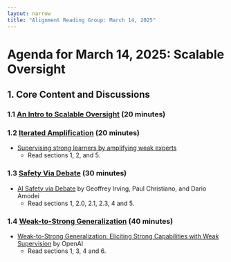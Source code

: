 ```yaml
---
layout: narrow
title: "Alignment Reading Group: March 14, 2025"
---
```

# Agenda for March 14, 2025: Scalable Oversight

## 1. Core Content and Discussions

### 1.1 [An Intro to Scalable Oversight](https://aisafetyfundamentals.com/blog/scalable-oversight-intro/) (20 minutes)

### 1.2 [Iterated Amplification](https://arxiv.org/pdf/1810.08575) (20 minutes)
* [Supervising strong learners by amplifying weak experts](https://arxiv.org/pdf/1810.08575)
  * Read sections 1, 2, and 5. 

### 1.3 [Safety Via Debate](https://arxiv.org/pdf/1805.00899) (30 minutes)
* [AI Safety via Debate](https://arxiv.org/pdf/1805.00899) by Geoffrey Irving, Paul Christiano, and Dario Amodei
  * Read sections 1, 2.0, 2.1, 2.3, 4 and 5.

### 1.4 [Weak-to-Strong Generalization](https://arxiv.org/pdf/2312.09390) (40 minutes)
* [Weak-to-Strong Generalization: Eliciting Strong Capabilities with Weak Supervision](https://arxiv.org/pdf/2312.09390) by OpenAI
  * Read sections 1, 3, 4 and 6. 